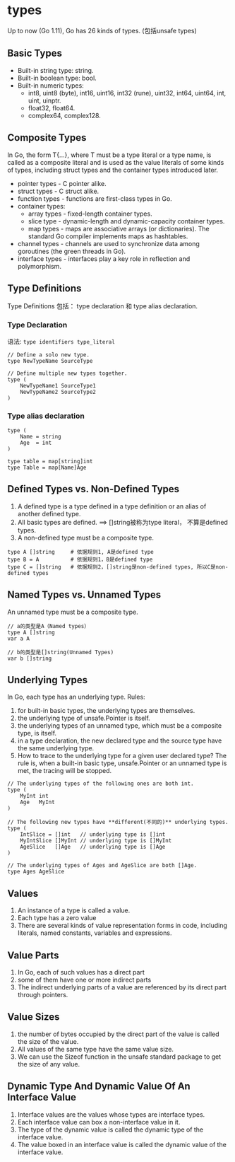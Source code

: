 # types

Up to now (Go 1.11), Go has 26 kinds of types. (包括unsafe types)

## Basic Types

- Built-in string type: string.
- Built-in boolean type: bool.
- Built-in numeric types:
    - int8, uint8 (byte), int16, uint16, int32 (rune), uint32, int64, uint64, int, uint, uinptr.
    - float32, float64.
    - complex64, complex128.

## Composite Types

In Go, the form T{...}, where T must be a type literal or a type name,
is called as a composite literal and is used as the value literals of
some kinds of types, including struct types and the container types introduced later.

- pointer types - C pointer alike.
- struct types - C struct alike.
- function types - functions are first-class types in Go.
- container types:
    - array types - fixed-length container types.
    - slice type - dynamic-length and dynamic-capacity container types.
    - map types - maps are associative arrays (or dictionaries). The standard Go compiler implements maps as hashtables.
- channel types - channels are used to synchronize data among goroutines (the green threads in Go).
- interface types - interfaces play a key role in reflection and polymorphism.

## Type Definitions

Type Definitions 包括： type declaration 和 type alias declaration.

### Type Declaration

语法: `type identifiers type_literal`

```
// Define a solo new type.
type NewTypeName SourceType

// Define multiple new types together.
type (
	NewTypeName1 SourceType1
	NewTypeName2 SourceType2
)
```

### Type alias declaration

```
type (
	Name = string
	Age  = int
)

type table = map[string]int
type Table = map[Name]Age
```

## Defined Types vs. Non-Defined Types

1. A defined type is a type defined in a type definition or an alias of another defined type.
2. All basic types are defined. ==> []string被称为type literal， 不算是defined types.
3. A non-defined type must be a composite type.
```
type A []string     # 依据规则1, A是defined type
type B = A          # 依据规则1，B是defined type
type C = []string   # 依据规则2，[]string是non-defined types, 所以C是non-defined types
```

## Named Types vs. Unnamed Types

An unnamed type must be a composite type.

```
// a的类型是A（Named types）
type A []string
var a A

// b的类型是[]string(Unnamed Types)
var b []string
```

## Underlying Types

In Go, each type has an underlying type. Rules:

1. for built-in basic types, the underlying types are themselves.
2. the underlying type of unsafe.Pointer is itself.
3. the underlying types of an unnamed type, which must be a composite type, is itself.
4. in a type declaration, the new declared type and the source type have the same underlying type. 
5. How to trace to the underlying type for a given user declared type? The rule is, when a built-in basic type, unsafe.Pointer or an unnamed type is met, the tracing will be stopped. 

```
// The underlying types of the following ones are both int.
type (
	MyInt int
	Age   MyInt
)

// The following new types have **different(不同的)** underlying types.
type (
	IntSlice = []int   // underlying type is []int
	MyIntSlice []MyInt // underlying type is []MyInt
	AgeSlice   []Age   // underlying type is []Age
)

// The underlying types of Ages and AgeSlice are both []Age.
type Ages AgeSlice
```

## Values

1. An instance of a type is called a value.
2. Each type has a zero value
3. There are several kinds of value representation forms in code, including literals, named constants, variables and expressions.

## Value Parts

1. In Go, each of such values has a direct part
2. some of them have one or more indirect parts
3. The indirect underlying parts of a value are referenced by its direct part through pointers.

## Value Sizes

1. the number of bytes occupied by the direct part of the value is called the size of the value.
2. All values of the same type have the same value size.
3. We can use the Sizeof function in the unsafe standard package to get the size of any value.

## Dynamic Type And Dynamic Value Of An Interface Value

1. Interface values are the values whose types are interface types.
2. Each interface value can box a non-interface value in it.
3. The type of the dynamic value is called the dynamic type of the interface value.
4. The value boxed in an interface value is called the dynamic value of the interface value.
